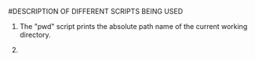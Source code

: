 
#DESCRIPTION OF DIFFERENT SCRIPTS BEING USED

1. The "pwd" script prints the absolute path name of the current working directory.

2. 
